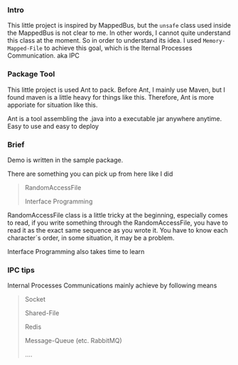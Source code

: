 ### Intro

This little project is inspired by MappedBus, but the `unsafe`  class used inside the MappedBus is not clear to me. In other words, I cannot quite understand this class at the moment. So in order to understand its idea. I used `Memory-Mapped-File` to achieve this goal, which is the Iternal Processes Communication. aka IPC

### Package Tool

This little project is used Ant to pack. Before Ant, I mainly use Maven, but I found maven is a little heavy for things like this. Therefore, Ant is more apporiate for situation like this.

Ant is a tool assembling the .java into a executable jar anywhere anytime. Easy to use and easy to deploy



### Brief

Demo is written in the sample package.

There are something you can pick up from here like I did

> RandomAccessFile
>
> Interface Programming

RandomAccessFile class is a little tricky at the beginning, especially comes to read, if you write something through the RandomAccessFile, you have to read it as the exact same sequence as you wrote it. You have to know each character`s order, in some situation, it may be a problem.



Interface Programming also takes time to learn



### IPC tips

Internal Processes Communications mainly achieve by following means

> Socket
>
> Shared-File
>
> Redis
>
> Message-Queue (etc. RabbitMQ)
>
> ….
